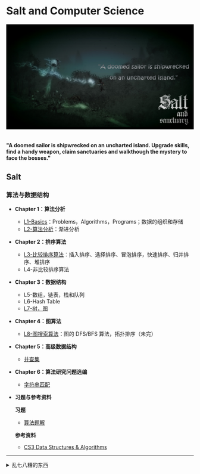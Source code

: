 # Salt and Computer Science

<div align="center">
<img src="https://github.com/TBD2021/Salt-and-Computer-Science/blob/main/Algorithms/img/SaltAndSanctuary1.png" width=800px>
</div>

<br>

**"A doomed sailor is shipwrecked on an uncharted island. Upgrade skills, find a handy weapon, claim sanctuaries and walkthough the mystery to face the bosses."**

## Salt

### 算法与数据结构

- **Chapter 1：算法分析**
  - [L1-Basics](Algorithms/算法分析/Basics.md)：Problems，Algorithms，Programs；数据的组织和存储
  - [L2-算法分析](Algorithms/算法分析/算法分析.md)：渐进分析
- **Chapter 2：排序算法**
  - [L3-比较排序算法](Algorithms/算法/比较排序算法.md)：插入排序、选择排序、冒泡排序，快速排序、归并排序、堆排序
  - L4-非比较排序算法
- **Chapter 3：数据结构**
  - L5-数组，链表，栈和队列
  - L6-Hash Table
  - [L7-树，图](Algorithms/数据结构/树&图.md)
- **Chapter 4：图算法**
  - [L8-图搜索算法](Algorithms/算法/图搜索算法.md)：图的 DFS/BFS 算法，拓扑排序（未完）
- **Chapter 5：高级数据结构**
  - [并查集](Algorithms/数据结构/并查集.md)

- **Chapter 6：算法研究问题选编**
  - [字符串匹配](Algorithms/算法/字符串匹配算法.md)
  
- **习题与参考资料**
  
  **习题** 
  - [算法题解](Algorithms/算法题解.md)
    
  **参考资料**
  - [CS3 Data Structures & Algorithms](https://opendsa-server.cs.vt.edu/ODSA/Books/CS3/html/index.html)
----------------------------------------------------------------------------
<details><summary>乱七八糟的东西</summary>
  - 数组与矩阵
 
  - 位运算与数学算法

- **算法思想**


- **Optional Topic**
  - [Loop Invariant](https://www.cs.miami.edu/home/burt/learning/Math120.1/Notes/LoopInvar.html) 

</details>
